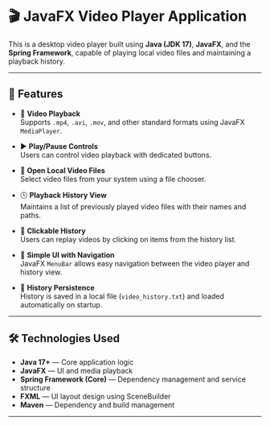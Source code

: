 # 🎬 JavaFX Video Player Application

This is a desktop video player built using **Java (JDK 17)**, **JavaFX**, and the **Spring Framework**, capable of playing local video files and maintaining a playback history.

---

## 🚀 Features

- 🎥 **Video Playback**  
  Supports `.mp4`, `.avi`, `.mov`, and other standard formats using JavaFX `MediaPlayer`.

- ▶️ **Play/Pause Controls**  
  Users can control video playback with dedicated buttons.

- 📂 **Open Local Video Files**  
  Select video files from your system using a file chooser.

- 🕓 **Playback History View**  
  Maintains a list of previously played video files with their names and paths.

- 🔁 **Clickable History**  
  Users can replay videos by clicking on items from the history list.

- 🧭 **Simple UI with Navigation**  
  JavaFX `MenuBar` allows easy navigation between the video player and history view.

- 💾 **History Persistence**  
  History is saved in a local file (`video_history.txt`) and loaded automatically on startup.

---

## 🛠️ Technologies Used

- **Java 17+** — Core application logic
- **JavaFX** — UI and media playback
- **Spring Framework (Core)** — Dependency management and service structure
- **FXML** — UI layout design using SceneBuilder
- **Maven** — Dependency and build management

---



